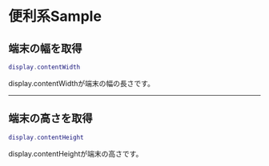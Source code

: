 # 便利系Sample

## 端末の幅を取得

```lua
display.contentWidth
```

display.contentWidthが端末の幅の長さです。

- - -

## 端末の高さを取得

```lua
display.contentHeight
```

display.contentHeightが端末の高さです。